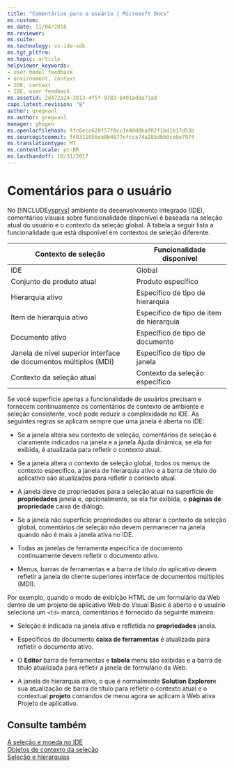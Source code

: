 ```yaml
---
title: "Comentários para o usuário | Microsoft Docs"
ms.custom: 
ms.date: 11/04/2016
ms.reviewer: 
ms.suite: 
ms.technology: vs-ide-sdk
ms.tgt_pltfrm: 
ms.topic: article
helpviewer_keywords:
- user model feedback
- environment, context
- IDE, context
- IDE, user feedback
ms.assetid: 2d472a24-3813-4f5f-9783-b491ad8a71ad
caps.latest.revision: "8"
author: gregvanl
ms.author: gregvanl
manager: ghogen
ms.openlocfilehash: ffc6ecc620f57f0cc1e4dd8baf02f1bd1b17d53b
ms.sourcegitcommit: f40311056ea0b4677efcca74a285dbb0ce0e7974
ms.translationtype: MT
ms.contentlocale: pt-BR
ms.lasthandoff: 10/31/2017
---
```

# <a name="feedback-to-the-user"></a>Comentários para o usuário
No [!INCLUDE[vsprvs](../../code-quality/includes/vsprvs_md.md)] ambiente de desenvolvimento integrado (IDE), comentários visuais sobre funcionalidade disponível é baseada na seleção atual do usuário e o contexto da seleção global. A tabela a seguir lista a funcionalidade que está disponível em contextos de seleção diferente.  
  
|Contexto de seleção|Funcionalidade disponível|  
|-----------------------|-----------------------------|  
|IDE|Global|  
|Conjunto de produto atual|Produto específico|  
|Hierarquia ativo|Específico de tipo de hierarquia|  
|Item de hierarquia ativo|Específico de tipo de item de hierarquia|  
|Documento ativo|Específico de tipo de documento|  
|Janela de nível superior interface de documentos múltiplos (MDI)|Específico de tipo de janela|  
|Contexto da seleção atual|Contexto da seleção específico|  
  
 Se você superfície apenas a funcionalidade de usuários precisam e fornecem continuamente os comentários de contexto de ambiente e seleção consistente, você pode reduzir a complexidade no IDE. As seguintes regras se aplicam sempre que uma janela é aberta no IDE:  
  
-   Se a janela altera seu contexto de seleção, comentários de seleção é claramente indicados na janela e a janela Ajuda dinâmica, se ela for exibida, é atualizada para refletir o contexto atual.  
  
-   Se a janela altera o contexto de seleção global, todos os menus de contexto específico, a janela de hierarquia ativo e a barra de título do aplicativo são atualizados para refletir o contexto atual.  
  
-   A janela deve de propriedades para a seleção atual na superfície de **propriedades** janela e, opcionalmente, se ela for exibida, o **páginas de propriedade** caixa de diálogo.  
  
-   Se a janela não superfície propriedades ou alterar o contexto da seleção global, comentários de seleção não devem permanecer na janela quando não é mais a janela ativa no IDE.  
  
-   Todas as janelas de ferramenta específica de documento continuamente devem refletir o documento ativo.  
  
-   Menus, barras de ferramentas e a barra de título do aplicativo devem refletir a janela do cliente superiores interface de documentos múltiplos (MDI).  
  
 Por exemplo, quando o modo de exibição HTML de um formulário da Web dentro de um projeto de aplicativo Web do Visual Basic é aberto e o usuário seleciona um `<td>` marca, comentários é fornecido da seguinte maneira:  
  
-   Seleção é indicada na janela ativa e refletida no **propriedades** janela.  
  
-   Específicos do documento **caixa de ferramentas** é atualizada para refletir o documento ativo.  
  
-   O **Editor** barra de ferramentas e **tabela** menu são exibidas e a barra de título atualizada para refletir a janela de formulário da Web.  
  
-   A janela de hierarquia ativo, o que é normalmente **Solution Explorer**e sua atualização de barra de título para refletir o contexto atual e o contextual **projeto** comandos de menu agora se aplicam à Web ativa Projeto de aplicativo.  
  
## <a name="see-also"></a>Consulte também  
 [A seleção e moeda no IDE](../../extensibility/internals/selection-and-currency-in-the-ide.md)   
 [Objetos de contexto da seleção](../../extensibility/internals/selection-context-objects.md)   
 [Seleção e hierarquias](../../extensibility/internals/hierarchies-and-selection.md)